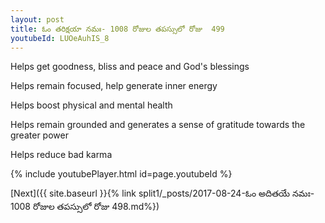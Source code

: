 ```yaml
---
layout: post
title: ఓం తరిక్షయా నమః- 1008 రోజుల తపస్సులో రోజు  499
youtubeId: LUOeAuhIS_8
---
```

 
 
Helps get goodness, bliss and peace and God's blessings
 
Helps remain focused, help generate inner energy 
 
Helps boost physical and mental health 
 
Helps remain grounded and generates a sense of gratitude towards the greater power 
 
Helps reduce bad karma
 
 
 
 


{% include youtubePlayer.html id=page.youtubeId %}
 
[Next]({{ site.baseurl }}{% link  split1/_posts/2017-08-24-ఓం అదితయే నమః- 1008 రోజుల తపస్సులో రోజు  498.md%})
 

